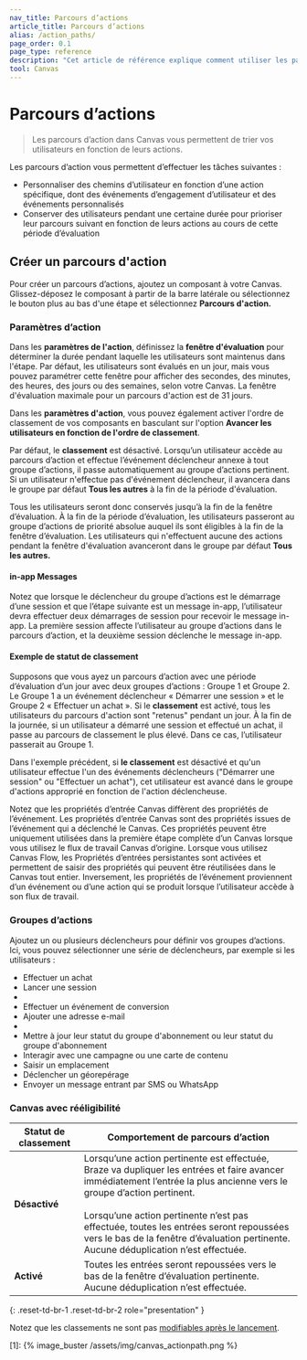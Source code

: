 ```yaml
---
nav_title: Parcours d’actions 
article_title: Parcours d’actions 
alias: /action_paths/
page_order: 0.1
page_type: reference
description: "Cet article de référence explique comment utiliser les parcours d’action, un composant qui vous permet de trier les utilisateurs en fonction de leurs actions."
tool: Canvas
---
```


# Parcours d’actions 

> Les parcours d’action dans Canvas vous permettent de trier vos utilisateurs en fonction de leurs actions. 

Les parcours d’action vous permettent d’effectuer les tâches suivantes :



* Personnaliser des chemins d’utilisateur en fonction d’une action spécifique, dont des événements d’engagement d’utilisateur et des événements personnalisés
* Conserver des utilisateurs pendant une certaine durée pour prioriser leur parcours suivant en fonction de leurs actions au cours de cette période d’évaluation

## Créer un parcours d'action

Pour créer un parcours d’actions, ajoutez un composant à votre Canvas. Glissez-déposez le composant à partir de la barre latérale ou sélectionnez le bouton plus <i class="fas fa-plus-circle"></i> au bas d'une étape et sélectionnez **Parcours d'action.** 

### Paramètres d’action

Dans les **paramètres de l'action**, définissez la **fenêtre d'évaluation** pour déterminer la durée pendant laquelle les utilisateurs sont maintenus dans l'étape. Par défaut, les utilisateurs sont évalués en un jour, mais vous pouvez paramétrer cette fenêtre pour afficher des secondes, des minutes, des heures, des jours ou des semaines, selon votre Canvas. La fenêtre d'évaluation maximale pour un parcours d'action est de 31 jours.

Dans les **paramètres d'action**, vous pouvez également activer l'ordre de classement de vos composants en basculant sur l'option **Avancer les utilisateurs en fonction de l'ordre de classement**.



Par défaut, le **classement** est désactivé. Lorsqu’un utilisateur accède au parcours d’action et effectue l’événement déclencheur annexe à tout groupe d’actions, il passe automatiquement au groupe d’actions pertinent. Si un utilisateur n'effectue pas d'événement déclencheur, il avancera dans le groupe par défaut **Tous les autres** à la fin de la période d'évaluation.

 Tous les utilisateurs seront donc conservés jusqu’à la fin de la fenêtre d’évaluation. À la fin de la période d’évaluation, les utilisateurs passeront au groupe d’actions de priorité absolue auquel ils sont éligibles à la fin de la fenêtre d’évaluation. Les utilisateurs qui n'effectuent aucune des actions pendant la fenêtre d'évaluation avanceront dans le groupe par défaut **Tous les autres.**

#### in-app Messages

Notez que lorsque le déclencheur du groupe d’actions est le démarrage d’une session et que l’étape suivante est un message in-app, l’utilisateur devra effectuer deux démarrages de session pour recevoir le message in-app. La première session affecte l’utilisateur au groupe d’actions dans le parcours d’action, et la deuxième session déclenche le message in-app.

#### Exemple de statut de classement

Supposons que vous ayez un parcours d’action avec une période d’évaluation d’un jour avec deux groupes d’actions : Groupe 1 et Groupe 2. Le Groupe 1 a un événement déclencheur « Démarrer une session » et le Groupe 2 « Effectuer un achat ». Si le **classement** est activé, tous les utilisateurs du parcours d'action sont "retenus" pendant un jour. À la fin de la journée, si un utilisateur a démarré une session et effectué un achat, il passe au parcours de classement le plus élevé. Dans ce cas, l’utilisateur passerait au Groupe 1. 

Dans l'exemple précédent, si **le classement** est désactivé et qu'un utilisateur effectue l'un des événements déclencheurs ("Démarrer une session" ou "Effectuer un achat"), cet utilisateur est avancé dans le groupe d'actions approprié en fonction de l'action déclencheuse.

Notez que les propriétés d’entrée Canvas diffèrent des propriétés de l’événement. Les propriétés d’entrée Canvas sont des propriétés issues de l’événement qui a déclenché le Canvas. Ces propriétés peuvent être uniquement utilisées dans la première étape complète d’un Canvas lorsque vous utilisez le flux de travail Canvas d’origine. Lorsque vous utilisez Canvas Flow, les Propriétés d’entrées persistantes sont activées et permettent de saisir des propriétés qui peuvent être réutilisées dans le Canvas tout entier. Inversement, les propriétés de l’événement proviennent d’un événement ou d’une action qui se produit lorsque l’utilisateur accède à son flux de travail.

### Groupes d’actions

Ajoutez un ou plusieurs déclencheurs pour définir vos groupes d’actions. Ici, vous pouvez sélectionner une série de déclencheurs, par exemple si les utilisateurs :

- Effectuer un achat
- Lancer une session
- 
- Effectuer un événement de conversion
- Ajouter une adresse e-mail
- 
- Mettre à jour leur statut du groupe d'abonnement ou leur statut du groupe d'abonnement
- Interagir avec une campagne ou une carte de contenu
- Saisir un emplacement
- Déclencher un géorepérage
- Envoyer un message entrant par SMS ou WhatsApp





### Canvas avec rééligibilité



| Statut de classement | Comportement de parcours d’action |
|---|--------------|
| **Désactivé** | Lorsqu’une action pertinente est effectuée, Braze va dupliquer les entrées et faire avancer immédiatement l’entrée la plus ancienne vers le groupe d’action pertinent. <br><br/> Lorsqu’une action pertinente n’est pas effectuée, toutes les entrées seront repoussées vers le bas de la fenêtre d’évaluation pertinente. Aucune déduplication n’est effectuée. |
| **Activé** | Toutes les entrées seront repoussées vers le bas de la fenêtre d’évaluation pertinente. Aucune déduplication n’est effectuée. |
{: .reset-td-br-1 .reset-td-br-2 role="presentation" }

Notez que les classements ne sont pas [modifiables après le lancement]({{site.baseurl}}/post-launch_edits/).


[1]: {% image_buster /assets/img/canvas_actionpath.png %}

 
